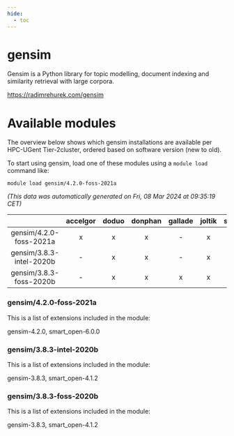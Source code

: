 ```yaml
---
hide:
  - toc
---
```


gensim
======


Gensim is a Python library for topic modelling, document indexing and similarity retrieval with large corpora.

https://radimrehurek.com/gensim
# Available modules


The overview below shows which gensim installations are available per HPC-UGent Tier-2cluster, ordered based on software version (new to old).

To start using gensim, load one of these modules using a `module load` command like:

```shell
module load gensim/4.2.0-foss-2021a
```

*(This data was automatically generated on Fri, 08 Mar 2024 at 09:35:19 CET)*  

| |accelgor|doduo|donphan|gallade|joltik|skitty|
| :---: | :---: | :---: | :---: | :---: | :---: | :---: |
|gensim/4.2.0-foss-2021a|x|x|x|-|x|x|
|gensim/3.8.3-intel-2020b|-|x|x|-|x|x|
|gensim/3.8.3-foss-2020b|-|x|x|x|x|x|


### gensim/4.2.0-foss-2021a

This is a list of extensions included in the module:

gensim-4.2.0, smart_open-6.0.0

### gensim/3.8.3-intel-2020b

This is a list of extensions included in the module:

gensim-3.8.3, smart_open-4.1.2

### gensim/3.8.3-foss-2020b

This is a list of extensions included in the module:

gensim-3.8.3, smart_open-4.1.2